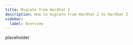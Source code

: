 ```yaml
---
title: Migrate from Hardhat 2
description: How to migrate from Hardhat 2 to Hardhat 3
sidebar:
  label: Overview
---
```


placeholder
